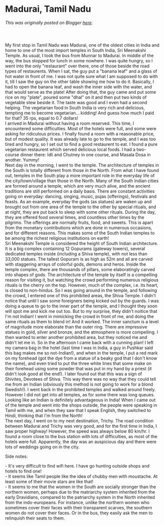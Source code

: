 # Madurai, Tamil Nadu

*This was originally posted on Blogger [here](https://photopensieve.blogspot.com/2012/02/madurai-tamil-nadu.html)*.

<p class="mobile-photo"><a href="https://blogger.googleusercontent.com/img/b/R29vZ2xl/AVvXsEgkMB5GIp6mTBOCXYrki9YQUQucQ5QThH3dVQy35vmfQdY07Y28sQmxiOpOAOTeog0HcTRP0Um6fGXPZkXJvxCAAc7XIETj9SqG8cIjFmNHy1_viGSXNzA3qClGcriPOPnFKkKDxvhdPXJf/s1600/photo+1-726068.JPG"><img alt="" border="0" id="BLOGGER_PHOTO_ID_5705703964542616850" src="https://blogger.googleusercontent.com/img/b/R29vZ2xl/AVvXsEgkMB5GIp6mTBOCXYrki9YQUQucQ5QThH3dVQy35vmfQdY07Y28sQmxiOpOAOTeog0HcTRP0Um6fGXPZkXJvxCAAc7XIETj9SqG8cIjFmNHy1_viGSXNzA3qClGcriPOPnFKkKDxvhdPXJf/s320/photo+1-726068.JPG" /></a></p><p class="mobile-photo"><a href="https://blogger.googleusercontent.com/img/b/R29vZ2xl/AVvXsEgLMHWM2GnhOUmkmq4WwmFhzZrYf3veXP4iWzF1NaaKxTZ1XIdGTP0i2Fy5yGn2AuUgOs90p6w6Dn6NbmoHayXa8bbt272seHS5Bp_vCz1Wa7mH_SLUzmrm9QAmm_3_n3tzwnRt0mFylKGp/s1600/photo+2-727357.JPG"><img alt="" border="0" id="BLOGGER_PHOTO_ID_5705703968072061810" src="https://blogger.googleusercontent.com/img/b/R29vZ2xl/AVvXsEgLMHWM2GnhOUmkmq4WwmFhzZrYf3veXP4iWzF1NaaKxTZ1XIdGTP0i2Fy5yGn2AuUgOs90p6w6Dn6NbmoHayXa8bbt272seHS5Bp_vCz1Wa7mH_SLUzmrm9QAmm_3_n3tzwnRt0mFylKGp/s320/photo+2-727357.JPG" /></a></p><p class="mobile-photo"><a href="https://blogger.googleusercontent.com/img/b/R29vZ2xl/AVvXsEg2qUTY9NAeVOObC_PQYsoWyUi4yWT6gmeXUme3JGpDmeibU3j1mzkeq8aKZFXEhnp15IcBCOvGNMTkRRpHb8yRxvc9jYIsHjKkvXVi7tnEzVpemjSJmiOeku5QFWs-3I4FIJApBUWhTNN8/s1600/photo+3-728282.JPG"><img alt="" border="0" id="BLOGGER_PHOTO_ID_5705703971367098802" src="https://blogger.googleusercontent.com/img/b/R29vZ2xl/AVvXsEg2qUTY9NAeVOObC_PQYsoWyUi4yWT6gmeXUme3JGpDmeibU3j1mzkeq8aKZFXEhnp15IcBCOvGNMTkRRpHb8yRxvc9jYIsHjKkvXVi7tnEzVpemjSJmiOeku5QFWs-3I4FIJApBUWhTNN8/s320/photo+3-728282.JPG" /></a></p>My first stop in Tamil Nadu was Madurai, one of the oldest cities in India and home to one of the most import temples in South India, Sri Meenakshi Temple. As usual, I took the bus from Munnar to Madurai. In middle of the way, the bus stopped for lunch in some nowhere. I was quite hungry, so I went into the only &quot;restaurant&quot; over there, one of those beside the road types of restaurents. When I sat, the guy put a &quot;banana leaf&quot; and a glass of hot water in front of me. I was not quite sure what I am supposed to do with it, till I saw the guy on the other table showing me how to do it. Basically, I had to open the banana leaf, and wash the inner side with the water, and that would serve as the plate! After doing that, the guy came and put some rice on my &quot;plate&quot;, poured some &quot;dhal&quot; on it and then put two kinds of vegetable stew beside it. The taste was good and I even had a second helping. The vegetarian food in South India is very rich and delicious, tempting me to become vegetarian... kidding! And guess how much I paid for that? 35 rps, equal to 0.7 dollars!<br />I arrived in Madurai without having a room reserved. This time, I encountered some difficulties. Most of the hotels were full, and some were asking for ridiculous prices. I finally found a room with a reasonable price, but of modest quality. It was already late to go to the temple, and I was too tired and hungry, so I set out to find a good restaurent to eat. I found a pure vegetarian restaurent which served delicious local foods. I had a two-course dinner there: Idli and Chutney in one course, and Masala Dosa in another. Yummy!<br />Next day in the morning, I went to the temple. The architecture of temples in the South is totally different from those in the North. From what I have found out, temples in the South play a more important role in the everyday life of the city/town/village than those in the North. Many of the South Indian cities are formed around a temple, which are very much alive, and the ancient traditions are still performed on a daily basis. There are constant activities going on everyday: dancing, singing, music, pujas (offerings), festivals and feasts. As an example, everyday the gods (as statues) are waken up and brought out from one area of the temple to the other by special rituals, and at night, they are put back to sleep with some other rituals. During the day, they are offered food several times, and countless other times by the pilgrims. The offerings are normally fruits, food, and sweets. This is apart from the monetary contributions which are done in numerous occasions, and for different reasons. This makes some of the South Indian temples to be among the richest religious institutions on earth!<br />Sri Meenakshi Temple is considered the height of South Indian architecture. It is a big complex containing 12 Gopurams (gateway towers), several dedicated temples inside (including a Shiva temple), with not less than 33,000 statues. The tallest Gopuram is as high as 52m and all are carved with staggering arrays of colorful gods, demons and heros. Inside the temple complex, there are thousands of pillars, some elaboratingly carved into shapes of gods. The architecture of the temple by itself is a compelling reason for visiting it, but watching the crowd performing numerous religious rituals is the cherry on the top. However, much of the complex, i.e. its heart, is closed to non-hindus. So I was going around in the temple, and following the crowd, I entered one of this prohibited areas, the Shiva Temple. I didn't notice that until I saw some foreigners being kicked out by the guards. I was doing a queue to go to the inner part of the temple, and I thought they soon will spot me and kick me out too. But to my surprise, they didn't noitice that I'm not Indian! I went in mimicking the crowd in front of me, and doing the same rituals as them to blend in! And it worked. The inner sanctum is a level of magnitude more elaborate than the outer ring. There are impressive statues in gold, silver and bronze, and the atmosphere is more compelling. I then wanted to enter another prohibited area, but they noticed me and didn't let me in. So in the afternoon I came back with a cunning plan! I left my camera bag in the hotel (last time I was in India, a guy in Pushkar said this bag makes me so not-Indian!), and when in the temple, I put a red mark on my forehead (got the dye from a statue of a beaky god that I don't know the name), and even tried to put the three white lines that some make on their forehead using some powder that was put in my hand by a priest (it didn't look good at the end!). I later found out that this was a sign of Shivites, Devotees of Shiva. This way there was no way that they could tell me from an Indian (obviously this method is not going to work for a blond Swedish!). I went back in the prohibited temples and walked around freely. However I did not get into all temples, as for some there was long queues. Looking like an Indian is definitely advantageous in India! When I came out of the temple and went into the shops outside, the people were speaking in Tamil with me, and when they saw that I speak English, they switched to Hindi, thinking that I'm from the North!<br />The next day, I went on to my next destination, Trichy. The road condition between Madurai and Trichy was very good, and for the first time in India, I saw proper highway! However, the speed was always below 80 km/hr. I found a room close to the bus station with lots of difficulties, as most of the hotels were full. Apparently, the day was an auspicious day and there were lots of weddings going on in the city.<p>Side notes:<p>- It's very difficult to find wifi here. I have go hunting outside shops and hotels to find one!<br />- It seems like Tamil people like the idea of chubby men with moustache. At least some of their movie stars are like that!<br />- It seems to me that the women in the South are socially stronger than the northern women, perhaps due to the matriarchy system inherited from the early Dravidians, compared to the patriarchy system in the North inherited from the indo-europeans. For instance, unlike the northern women who sometimes cover their faces with their transparent scarves, the southern women do not cover their faces. Or in the bus, they easily ask the men to relinquish their seats to them.